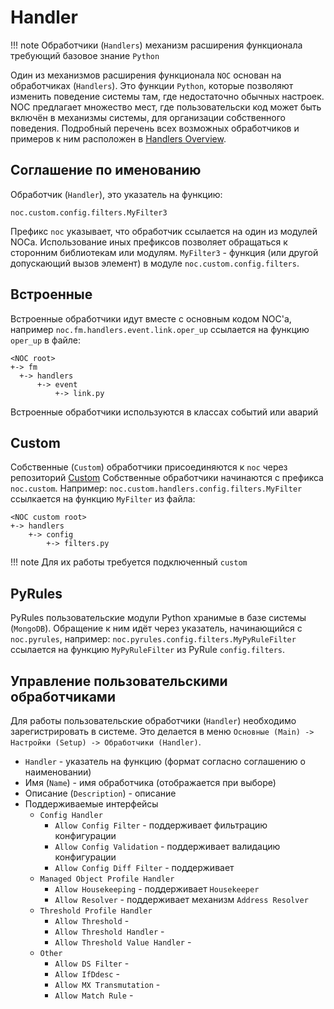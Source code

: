# Handler

<!-- prettier-ignore -->
!!! note
    Обработчики (`Handlers`) механизм расширения функционала требующий
    базовое знание `Python`

Один из механизмов расширения функционала `NOC` основан на обработчиках (`Handlers`). Это функции `Python`, 
которые позволяют изменить поведение системы там, где недостаточно обычных настроек. 
NOC предлагает множество мест, где пользовательски код может быть включён в механизмы системы, для 
организации собственного поведения. Подробный перечень всех возможных обработчиков и примеров к ним расположен в 
[Handlers Overview](../../handlers-reference/index.md).


## Соглашение по именованию

Обработчик (`Handler`), это указатель на функцию:

```
noc.custom.config.filters.MyFilter3
```

Префикс `noc` указывает, что обработчик ссылается на один из модулей NOCа. Использование иных префиксов 
позволяет обращаться к сторонним библиотекам или модулям. 
`MyFilter3` - функция (или другой допускающий вызов элемент) в модуле `noc.custom.config.filters`.

## Встроенные

Встроенные обработчики идут вместе с основным кодом NOC'a, например 
`noc.fm.handlers.event.link.oper_up` ссылается на функцию `oper_up` в файле:

```
<NOC root>
+-> fm
  +-> handlers
      +-> event
          +-> link.py
```

Встроенные обработчики используются в классах событий или аварий 

## Custom

Собственные (`Custom`) обработчики присоединяются к `noc` через репозиторий [Custom](../../custom/index.md) 
Собственные обработчики начинаются с префикса `noc.custom`. 
Например: `noc.custom.handlers.config.filters.MyFilter` ссылкается на функцию `MyFilter` из файла:

```
<NOC custom root>
+-> handlers
    +-> config
        +-> filters.py
```
<!-- prettier-ignore -->
!!! note
    Для их работы требуется подключенный `custom`

## PyRules

PyRules пользовательские модули Python хранимые в базе системы (`MongoDB`). Обращение к ним идёт через 
указатель, начинающийся с `noc.pyrules`, например: `noc.pyrules.config.filters.MyPyRuleFilter` 
ссылается на функцию `MyPyRuleFilter` из PyRule `config.filters`.


## Управление пользовательскими обработчиками

Для работы пользовательские обработчики (`Handler`)  необходимо зарегистрировать в системе. Это делается в 
меню `Основные (Main) -> Настройки (Setup) -> Обработчики (Handler)`.

* `Handler` - указатель на функцию (формат согласно соглашению о наименовании)
* Имя (`Name`) - имя обработчика (отображается при выборе)
* Описание (`Description`) - описание
* Поддерживаемые интерфейсы
    * `Config Handler`
        * `Allow Config Filter` - поддерживает фильтрацию конфигурации
        * `Allow Config Validation` - поддерживает валидацию конфигурации
        * `Allow Config Diff Filter` - поддерживает 
    * `Managed Object Profile Handler`
        * `Allow Housekeeping` - поддерживает `Housekeeper`
        * `Allow Resolver` - поддерживает механизм `Address Resolver` 
    * `Threshold Profile Handler`
        * `Allow Threshold` - 
        * `Allow Threshold Handler` - 
        * `Allow Threshold Value Handler` -  
    * `Other`
        * `Allow DS Filter` - 
        * `Allow IfDdesc` - 
        * `Allow MX Transmutation` - 
        * `Allow Match Rule` - 


